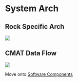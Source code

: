 # System Arch

## Rock Specific Arch
![](../images/single_architecture-2.png)

## CMAT Data Flow
![](../images/cmatdataflow.jpg)

Move onto [Software Components](software-components.md)
